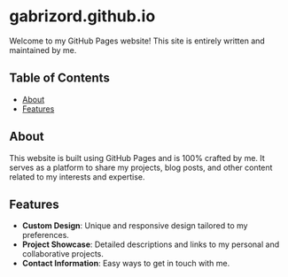 # gabrizord.github.io
Welcome to my GitHub Pages website! This site is entirely written and maintained by me.

## Table of Contents

- [About](#about)
- [Features](#features)

## About

This website is built using GitHub Pages and is 100% crafted by me. It serves as a platform to share my projects, blog posts, and other content related to my interests and expertise.

## Features

- **Custom Design**: Unique and responsive design tailored to my preferences.
- **Project Showcase**: Detailed descriptions and links to my personal and collaborative projects.
- **Contact Information**: Easy ways to get in touch with me.
